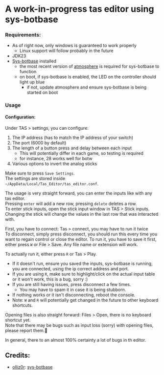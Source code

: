 # A work-in-progress tas editor using sys-botbase

### Requirements:
 - As of right now, only windows is guaranteed to work properly
   - Linux support will follow probably in the future
 - JDK23
 - [Sys-botbase](https://github.com/olliz0r/sys-botbase) installed
   - the most recent version of [atmosphere](https://github.com/Atmosphere-NX/Atmosphere/releases) is required for sys-botbase to function
   - on boot, if sys-botbase is enabled, the LED on the controller should light up blue
     - if not, update atmosphere and ensure sys-botbase is being started on boot

### Usage
#### Configuration:
Under TAS > settings, you can configure:
1. The IP address (has to match the IP address of your switch)
2. The port (6000 by default)
3. The length of a button press and delay between each input
   - This will potentially differ in each game, so testing is required
   - for instance, 28 works well for botw
4. Various options to invert the analog sticks

Make sure to press ``Save Settings``.<br>
The settings are stored inside ``~/AppData/Local/Tas_Editor/tas_editor.conf``.<br>

The usage is very straight forward, you can enter the inputs like with any tas editor.<br>
Pressing ``enter`` will add a new row, pressing ``delete`` deletes a row.<br>
To enter stick inputs, open the stick input window in TAS > Stick inputs. Changing the stick will change the values in the last row that was interacted with.<br>

First, you have to connect: Tas > connect, you may have to run it twice<br>
To disconnect, simply press disconnect, you should run this every time you want to regain control or close the editor.
To run it, you have to save it first, either press ``W`` or File > Save. Any file name or extension will work.

To actually run it, either press ``R`` or Tas > Play.
 - If it doesn't run, ensure you saved the inputs, sys-botbase is running, you are connected, using the ip correct address and port.
 - If you are using ``R``, make sure to highlight/click on the actual input table or it won't work, this is a bug, sorry :)
 - If you are still having issues, press disconnect a few times.
   - You may have to spam it in case it is being stubborn.
 - If nothing works or it isn't disconnecting, reboot the console.
 - Note: ``W`` and ``R`` will potentially get changed in the future to other keyboard shortcuts.

Opening files is also straight forward: Files > Open, there is no keyboard shortcut yet.<br>
Note that there may be bugs such as input loss (sorry) with opening files, please report them.🙏

In general, there to an almost 100% certainty a lot of bugs in th editor.

## Credits:
- [olliz0r](https://github.com/olliz0r): [sys-botbase](https://github.com/olliz0r/sys-botbase)
